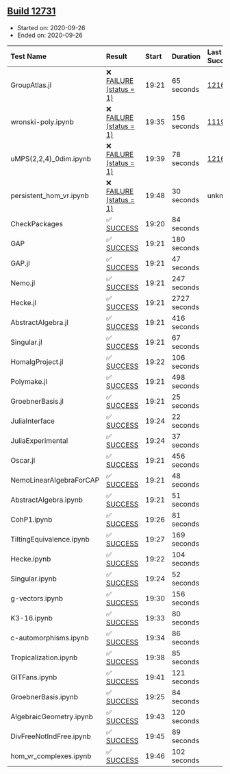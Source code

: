 ## [Build 12731](https://oscarci.mathematik.uni-kl.de/job/oscar/12731/)

* Started on: 2020-09-26
* Ended on: 2020-09-26

| Test Name    | Result | Start | Duration | Last Success | First Failure |
|:-------------|:-------|:------|:---------|:-------------|:--------------|
| GroupAtlas.jl | ❌ [FAILURE (status = 1)](https://oscarci.mathematik.uni-kl.de/job/oscar/12731/artifact/logs/build-12731/GroupAtlas.jl.log) | 19:21 | 65 seconds | [12167](https://oscarci.mathematik.uni-kl.de/job/oscar/12167/) | [12168](https://oscarci.mathematik.uni-kl.de/job/oscar/12168/) |
| wronski-poly.ipynb | ❌ [FAILURE (status = 1)](https://oscarci.mathematik.uni-kl.de/job/oscar/12731/artifact/logs/build-12731/wronski-poly.ipynb.log) | 19:35 | 156 seconds | [11192](https://oscarci.mathematik.uni-kl.de/job/oscar/11192/) | [11193](https://oscarci.mathematik.uni-kl.de/job/oscar/11193/) |
| uMPS(2,2,4)_0dim.ipynb | ❌ [FAILURE (status = 1)](https://oscarci.mathematik.uni-kl.de/job/oscar/12731/artifact/logs/build-12731/uMPS-2-2-4-_0dim.ipynb.log) | 19:39 | 78 seconds | [12167](https://oscarci.mathematik.uni-kl.de/job/oscar/12167/) | [12168](https://oscarci.mathematik.uni-kl.de/job/oscar/12168/) |
| persistent_hom_vr.ipynb | ❌ [FAILURE (status = 1)](https://oscarci.mathematik.uni-kl.de/job/oscar/12731/artifact/logs/build-12731/persistent_hom_vr.ipynb.log) | 19:48 | 30 seconds | unknown | unknown |
| CheckPackages | ✅ [SUCCESS](https://oscarci.mathematik.uni-kl.de/job/oscar/12731/artifact/logs/build-12731/CheckPackages.log) | 19:20 | 84 seconds |  |  |
| GAP | ✅ [SUCCESS](https://oscarci.mathematik.uni-kl.de/job/oscar/12731/artifact/logs/build-12731/GAP.log) | 19:21 | 180 seconds |  |  |
| GAP.jl | ✅ [SUCCESS](https://oscarci.mathematik.uni-kl.de/job/oscar/12731/artifact/logs/build-12731/GAP.jl.log) | 19:21 | 47 seconds |  |  |
| Nemo.jl | ✅ [SUCCESS](https://oscarci.mathematik.uni-kl.de/job/oscar/12731/artifact/logs/build-12731/Nemo.jl.log) | 19:21 | 247 seconds |  |  |
| Hecke.jl | ✅ [SUCCESS](https://oscarci.mathematik.uni-kl.de/job/oscar/12731/artifact/logs/build-12731/Hecke.jl.log) | 19:21 | 2727 seconds |  |  |
| AbstractAlgebra.jl | ✅ [SUCCESS](https://oscarci.mathematik.uni-kl.de/job/oscar/12731/artifact/logs/build-12731/AbstractAlgebra.jl.log) | 19:21 | 416 seconds |  |  |
| Singular.jl | ✅ [SUCCESS](https://oscarci.mathematik.uni-kl.de/job/oscar/12731/artifact/logs/build-12731/Singular.jl.log) | 19:21 | 67 seconds |  |  |
| HomalgProject.jl | ✅ [SUCCESS](https://oscarci.mathematik.uni-kl.de/job/oscar/12731/artifact/logs/build-12731/HomalgProject.jl.log) | 19:22 | 106 seconds |  |  |
| Polymake.jl | ✅ [SUCCESS](https://oscarci.mathematik.uni-kl.de/job/oscar/12731/artifact/logs/build-12731/Polymake.jl.log) | 19:21 | 498 seconds |  |  |
| GroebnerBasis.jl | ✅ [SUCCESS](https://oscarci.mathematik.uni-kl.de/job/oscar/12731/artifact/logs/build-12731/GroebnerBasis.jl.log) | 19:21 | 25 seconds |  |  |
| JuliaInterface | ✅ [SUCCESS](https://oscarci.mathematik.uni-kl.de/job/oscar/12731/artifact/logs/build-12731/JuliaInterface.log) | 19:24 | 22 seconds |  |  |
| JuliaExperimental | ✅ [SUCCESS](https://oscarci.mathematik.uni-kl.de/job/oscar/12731/artifact/logs/build-12731/JuliaExperimental.log) | 19:24 | 37 seconds |  |  |
| Oscar.jl | ✅ [SUCCESS](https://oscarci.mathematik.uni-kl.de/job/oscar/12731/artifact/logs/build-12731/Oscar.jl.log) | 19:21 | 456 seconds |  |  |
| NemoLinearAlgebraForCAP | ✅ [SUCCESS](https://oscarci.mathematik.uni-kl.de/job/oscar/12731/artifact/logs/build-12731/NemoLinearAlgebraForCAP.log) | 19:21 | 48 seconds |  |  |
| AbstractAlgebra.ipynb | ✅ [SUCCESS](https://oscarci.mathematik.uni-kl.de/job/oscar/12731/artifact/logs/build-12731/AbstractAlgebra.ipynb.log) | 19:21 | 51 seconds |  |  |
| CohP1.ipynb | ✅ [SUCCESS](https://oscarci.mathematik.uni-kl.de/job/oscar/12731/artifact/logs/build-12731/CohP1.ipynb.log) | 19:26 | 81 seconds |  |  |
| TiltingEquivalence.ipynb | ✅ [SUCCESS](https://oscarci.mathematik.uni-kl.de/job/oscar/12731/artifact/logs/build-12731/TiltingEquivalence.ipynb.log) | 19:27 | 169 seconds |  |  |
| Hecke.ipynb | ✅ [SUCCESS](https://oscarci.mathematik.uni-kl.de/job/oscar/12731/artifact/logs/build-12731/Hecke.ipynb.log) | 19:22 | 104 seconds |  |  |
| Singular.ipynb | ✅ [SUCCESS](https://oscarci.mathematik.uni-kl.de/job/oscar/12731/artifact/logs/build-12731/Singular.ipynb.log) | 19:24 | 52 seconds |  |  |
| g-vectors.ipynb | ✅ [SUCCESS](https://oscarci.mathematik.uni-kl.de/job/oscar/12731/artifact/logs/build-12731/g-vectors.ipynb.log) | 19:30 | 156 seconds |  |  |
| K3-16.ipynb | ✅ [SUCCESS](https://oscarci.mathematik.uni-kl.de/job/oscar/12731/artifact/logs/build-12731/K3-16.ipynb.log) | 19:33 | 80 seconds |  |  |
| c-automorphisms.ipynb | ✅ [SUCCESS](https://oscarci.mathematik.uni-kl.de/job/oscar/12731/artifact/logs/build-12731/c-automorphisms.ipynb.log) | 19:34 | 86 seconds |  |  |
| Tropicalization.ipynb | ✅ [SUCCESS](https://oscarci.mathematik.uni-kl.de/job/oscar/12731/artifact/logs/build-12731/Tropicalization.ipynb.log) | 19:38 | 85 seconds |  |  |
| GITFans.ipynb | ✅ [SUCCESS](https://oscarci.mathematik.uni-kl.de/job/oscar/12731/artifact/logs/build-12731/GITFans.ipynb.log) | 19:41 | 121 seconds |  |  |
| GroebnerBasis.ipynb | ✅ [SUCCESS](https://oscarci.mathematik.uni-kl.de/job/oscar/12731/artifact/logs/build-12731/GroebnerBasis.ipynb.log) | 19:25 | 84 seconds |  |  |
| AlgebraicGeometry.ipynb | ✅ [SUCCESS](https://oscarci.mathematik.uni-kl.de/job/oscar/12731/artifact/logs/build-12731/AlgebraicGeometry.ipynb.log) | 19:43 | 120 seconds |  |  |
| DivFreeNotIndFree.ipynb | ✅ [SUCCESS](https://oscarci.mathematik.uni-kl.de/job/oscar/12731/artifact/logs/build-12731/DivFreeNotIndFree.ipynb.log) | 19:45 | 89 seconds |  |  |
| hom_vr_complexes.ipynb | ✅ [SUCCESS](https://oscarci.mathematik.uni-kl.de/job/oscar/12731/artifact/logs/build-12731/hom_vr_complexes.ipynb.log) | 19:46 | 102 seconds |  |  |
